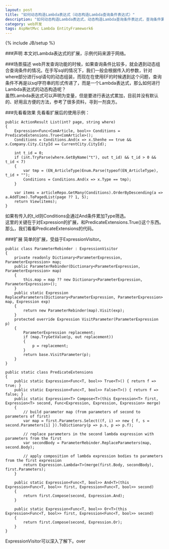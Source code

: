 ```yaml
---
layout: post
title: "如何动态构造Lambda表达式（动态构造Lambda查询条件表达式）"
description: "如何动态构造Lambda表达式，动态构造Lambda查询条件表达式，查询条件累加，Linq。"
category: web开发
tags: AspNetMvc Lambda EntityFramework6
---
```

{% include JB/setup %}

###声明
本文对Lambda表达式的扩展，示例代码来源于网络。

###场景描述
web开发查询功能的时候，如果查询条件比较多，就会遇到动态组合查询条件的情况。在手写sql的情况下，我们一般会根据传入的参数，针对where部分进行sql语句的动态组装，而现在在使用EF的时候遇到这个问题，查询条件不再是以sql字符串的形式传递了，而是一个Lambda表达式，那么如何进行Lambda表达式的动态构造呢？  
虽然Lambda表达式可以声明为变量，但是要进行表达式累加，目前并没有默认的、好用且方便的方法，参考了很多资料，寻到一剂良方。

###先看看效果
先看看扩展后的使用示例：

    public ActionResult List(int? page, string where)
    {
        Expression<Func<ComArticle, bool>> Conditions = PredicateExtensions.True<ComArticle>();
        Conditions = Conditions.And(x => x.Shenhe == true && x.Company.City.CityId == CurrentCity.CityId);

        int t_id = 0;
        if (int.TryParse(where.GetByName("t"), out t_id) && t_id > 0 && t_id < 7)
        {
            var tmp = (EN_ArticleType)Enum.Parse(typeof(EN_ArticleType), t_id + "");
            Conditions = Conditions.And(x => x.Type == tmp);
        }

        var items = articleRepo.GetMany(Conditions).OrderByDescending(a => a.AddTime).ToPagedList(page ?? 1, 5);
        return View(items);
    }

如果有传入的t_id则Conditions会通过And条件累加Type筛选。  
这里的关键在于对Expression的扩展，和PredicateExtensions.True<T>()这个东西。  
那么，我们看看PredicateExtensions的代码。  

###扩展
简单的扩展，受益于ExpressionVisitor。

    public class ParameterRebinder : ExpressionVisitor
    {
        private readonly Dictionary<ParameterExpression, ParameterExpression> map;
        public ParameterRebinder(Dictionary<ParameterExpression, ParameterExpression> map)
        {
            this.map = map ?? new Dictionary<ParameterExpression, ParameterExpression>();
        }
        public static Expression ReplaceParameters(Dictionary<ParameterExpression, ParameterExpression> map, Expression exp)
        {
            return new ParameterRebinder(map).Visit(exp);
        }
        protected override Expression VisitParameter(ParameterExpression p)
        {
            ParameterExpression replacement;
            if (map.TryGetValue(p, out replacement))
            {
                p = replacement;
            }
            return base.VisitParameter(p);
        }
    }

    public static class PredicateExtensions
    {
        public static Expression<Func<T, bool>> True<T>() { return f => true; }
        public static Expression<Func<T, bool>> False<T>() { return f => false; }
        public static Expression<T> Compose<T>(this Expression<T> first, Expression<T> second, Func<Expression, Expression, Expression> merge)
        {
            // build parameter map (from parameters of second to parameters of first)  
            var map = first.Parameters.Select((f, i) => new { f, s = second.Parameters[i] }).ToDictionary(p => p.s, p => p.f);

            // replace parameters in the second lambda expression with parameters from the first  
            var secondBody = ParameterRebinder.ReplaceParameters(map, second.Body);

            // apply composition of lambda expression bodies to parameters from the first expression   
            return Expression.Lambda<T>(merge(first.Body, secondBody), first.Parameters);
        }

        public static Expression<Func<T, bool>> And<T>(this Expression<Func<T, bool>> first, Expression<Func<T, bool>> second)
        {
            return first.Compose(second, Expression.And);
        }

        public static Expression<Func<T, bool>> Or<T>(this Expression<Func<T, bool>> first, Expression<Func<T, bool>> second)
        {
            return first.Compose(second, Expression.Or);
        }
    }

ExpressionVisitor可以深入了解下。over

